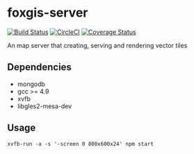 # foxgis-server

[![Build Status](https://travis-ci.org/vectortiles/foxgis-server.svg?branch=master)](https://travis-ci.org/vectortiles/foxgis-server) [![CircleCI](https://circleci.com/gh/vectortiles/foxgis-server.svg?style=svg)](https://circleci.com/gh/vectortiles/foxgis-server) [![Coverage Status](https://coveralls.io/repos/github/vectortiles/foxgis-server/badge.svg?branch=master)](https://coveralls.io/github/vectortiles/foxgis-server?branch=master)

An map server that creating, serving and rendering vector tiles

## Dependencies
- mongodb
- gcc >= 4.9
- xvfb
- libgles2-mesa-dev

## Usage
```
xvfb-run -a -s '-screen 0 800x600x24' npm start
```
